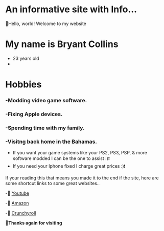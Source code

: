 # An informative site with Info...
👋Hello, world! Welcome to my website
# My name is Bryant Collins
- 23 years old
-

# Hobbies





### -Modding video game software.
### -Fixing Apple devices.
### -Spending time with my family.
### -Visitng back home in the Bahamas.
-  If you want your game systems like your PS2, PS3, PSP, & more software modded I can be the one to assist :)❗
-  If you need your Iphone fixed I charge great prices :)❗ 

If your reading this that means you made it to the end if the site, here are some shortcut links to some great websites..

-🌟 [Youtube](https://www.youtube.com/)

-🌟 [Amazon](https://www.amazon.com/ref=nav_logo)

-🌟 [Crunchyroll](https://www.crunchyroll.com/)


**👋Thanks again for visiting**





